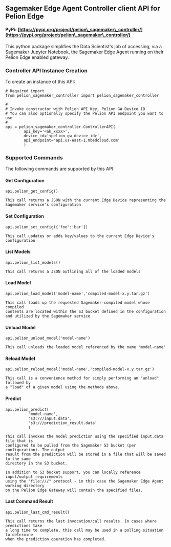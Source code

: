 ## Sagemaker Edge Agent Controller client API for Pelion Edge 

#### PyPi:  [https://pypi.org/project/pelion\_sagemaker\_controller/](https://pypi.org/project/pelion\_sagemaker\_controller/)

This python package simplifies the Data Scientist's job of accessing, via a Sagemaker Jupyter Notebook, the Sagemaker Edge Agent running on their Pelion Edge enabled gateway.

### Controller API Instance Creation

To create an instance of this API:
	
	# Required import
	from pelion_sagemaker_controller import pelion_sagemaker_controller
	
	#
	# Invoke constructor with Pelion API Key, Pelion GW Device ID
	# You can also optionally specify the Pelion API endpoint you want to use
	#
	api = pelion_sagemaker_controller.ControllerAPI(
			api_key='<ak_xxxx>', 
			device_id='<pelion_gw_device_id>', 
			api_endpoint='api.us-east-1.mbedcloud.com'
			)
		
		
### Supported Commands

The following commands are supported by this API:

#### Get Configuration

	api.pelion_get_config()
	
	This call returns a JSON with the current Edge Device representing the 
	Sagemaker service's configuration
	
#### Set Configuration

	api.pelion_set_config({'foo':'bar'})
	
	This call updates or adds key/values to the current Edge Device's configuration
	
#### List Models

	api.pelion_list_models()
	
	This call returns a JSON outlining all of the loaded models
	
#### Load Model

	api.pelion_load_model('model-name','compiled-model-x.y.tar.gz')
	
	This call loads up the requested Sagemaker-compiled model whose compiled 
	contents are located within the S3 bucket defined in the configuration
	and utilized by the Sagemaker service
	
#### Unload Model

	api.pelion_unload_model('model-name')
	
	This call unloads the loaded model referenced by the name 'model-name'
	
#### Reload Model

	api.pelion_reload_model('model-name','compiled-model-x.y.tar.gz')
	
	This call is a convenience method for simply performing an "unload" followed by
	a "load" of a given model using the methods above. 
	
#### Predict

	api.pelion_predict(
	          'model-name',
	          's3:///input.data', 
	          's3:///prediction_result.data'
	          )
	
	This call invokes the model prediction using the specified input.data file that is
	configured to be pulled from the Sagemaker S3 bucket (per configuration). The output
	result from the prediction will be stored in a file that will be saved to the same
	directory in the S3 bucket. 
	
	In addition to S3 bucket support, you can locally reference input/output requirements
	using the "file:///" protocol - in this case the Sagemaker Edge Agent working directory
	on the Pelion Edge Gateway will contain the specified files. 
	
#### Last Command Result

	api.pelion_last_cmd_result()
	
	This call returns the last invocation/call results. In cases where predictions take
	a long time to complete, this call may be used in a polling situation to determine
	when the prediction operation has completed. 

